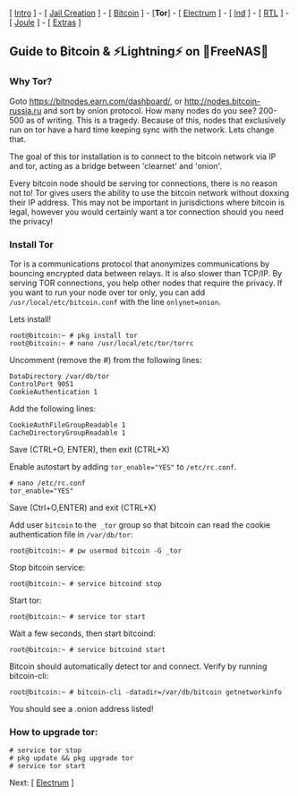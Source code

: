 [ [Intro](README.md) ] - [ [Jail Creation](freenas_1_jail_creation.md) ] - [ [Bitcoin](freenas_2_bitcoin.md) ] - [**Tor**] - [ [Electrum](freenas_4_electrum.md) ] - [ [lnd](freenas_5_lnd.md) ] - [ [RTL](freenas_6_rtl.md) ] - [ [Joule](freenas_7_joule.md) ] - [ [Extras](extras.md) ]

## Guide to ₿itcoin & ⚡Lightning️⚡ on 🦈FreeNAS🦈

### Why Tor?
Goto https://bitnodes.earn.com/dashboard/, or http://nodes.bitcoin-russia.ru and sort by onion protocol. How many nodes do you see? 200-500 as of writing. This is a tragedy. Because of this, nodes that exclusively run on tor have a hard time keeping sync with the network. Lets change that. 

The goal of this tor installation is to connect to the bitcoin network via IP and tor, acting as a bridge between 'clearnet' and 'onion'.

Every bitcoin node should be serving tor connections, there is no reason not to! Tor gives users the ability to use the bitcoin network without doxxing their IP address. This may not be important in jurisdictions where bitcoin is legal, however you would certainly want a tor connection should you need the privacy!

### Install Tor

Tor is a communications protocol that anonymizes communications by bouncing encrypted data between relays. It is also slower than TCP/IP. By serving TOR connections, you help other nodes that require the privacy. If you want to run your node over tor only, you can add `/usr/local/etc/bitcoin.conf` with the line `onlynet=onion`.

Lets install!
```
root@bitcoin:~ # pkg install tor
root@bitcoin:~ # nano /usr/local/etc/tor/torrc
```
Uncomment (remove the #) from the following lines:
```
DataDirectory /var/db/tor
ControlPort 9051
CookieAuthentication 1
```
Add the following lines:
```
CookieAuthFileGroupReadable 1
CacheDirectoryGroupReadable 1
```
Save (CTRL+O, ENTER), then exit (CTRL+X)

Enable autostart by adding `tor_enable="YES"` to `/etc/rc.conf`.
```
# nano /etc/rc.conf
tor_enable="YES"
```
Save (Ctrl+O,ENTER) and exit (CTRL+X)

Add user `bitcoin` to the` _tor` group so that bitcoin can read the cookie authentication file in `/var/db/tor`:
```
root@bitcoin:~ # pw usermod bitcoin -G _tor
```
Stop bitcoin service:
```
root@bitcoin:~ # service bitcoind stop
```
Start tor:
```
root@bitcoin:~ # service tor start
```
Wait a few seconds, then start bitcoind:
```
root@bitcoin:~ # service bitcoind start
```
Bitcoin should automatically detect tor and connect. Verify by running bitcoin-cli:
```
root@bitcoin:~ # bitcoin-cli -datadir=/var/db/bitcoin getnetworkinfo
```
You should see a .onion address listed!

### How to upgrade tor:
```
# service tor stop
# pkg update && pkg upgrade tor
# service tor start
```

Next: [ [Electrum](freenas_4_electrum.md) ]
